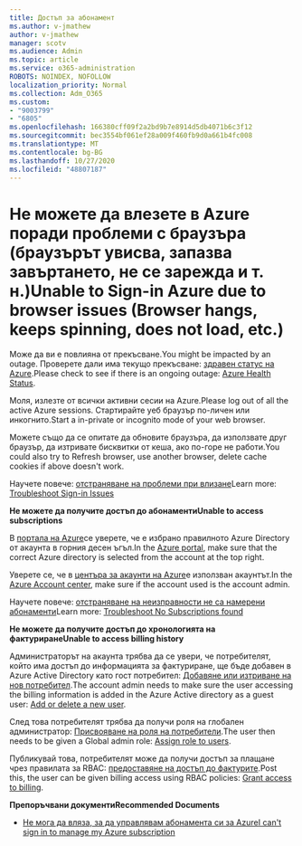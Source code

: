 ```yaml
---
title: Достъп за абонамент
ms.author: v-jmathew
author: v-jmathew
manager: scotv
ms.audience: Admin
ms.topic: article
ms.service: o365-administration
ROBOTS: NOINDEX, NOFOLLOW
localization_priority: Normal
ms.collection: Adm_O365
ms.custom:
- "9003799"
- "6805"
ms.openlocfilehash: 166380cff09f2a2bd9b7e8914d5db4071b6c3f12
ms.sourcegitcommit: bec3554bf061ef28a009f460fb9d0a661b4fc008
ms.translationtype: MT
ms.contentlocale: bg-BG
ms.lasthandoff: 10/27/2020
ms.locfileid: "48807187"
---
```

# <a name="unable-to-sign-in-azure-due-to-browser-issues-browser-hangs-keeps-spinning-does-not-load-etc"></a><span data-ttu-id="0cc88-102">Не можете да влезете в Azure поради проблеми с браузъра (браузърът увисва, запазва завъртането, не се зарежда и т. н.)</span><span class="sxs-lookup"><span data-stu-id="0cc88-102">Unable to Sign-in Azure due to browser issues (Browser hangs, keeps spinning, does not load, etc.)</span></span>

<span data-ttu-id="0cc88-103">Може да ви е повлияна от прекъсване.</span><span class="sxs-lookup"><span data-stu-id="0cc88-103">You might be impacted by an outage.</span></span> <span data-ttu-id="0cc88-104">Проверете дали има текущо прекъсване: [здравен статус на Azure](https://status.azure.com/status/history/).</span><span class="sxs-lookup"><span data-stu-id="0cc88-104">Please check to see if there is an ongoing outage: [Azure Health Status](https://status.azure.com/status/history/).</span></span>

<span data-ttu-id="0cc88-105">Моля, излезте от всички активни сесии на Azure.</span><span class="sxs-lookup"><span data-stu-id="0cc88-105">Please log out of all the active Azure sessions.</span></span> <span data-ttu-id="0cc88-106">Стартирайте уеб браузър по-личен или инкогнито.</span><span class="sxs-lookup"><span data-stu-id="0cc88-106">Start a in-private or incognito mode of your web browser.</span></span>

<span data-ttu-id="0cc88-107">Можете също да се опитате да обновите браузъра, да използвате друг браузър, да изтривате бисквитки от кеша, ако по-горе не работи.</span><span class="sxs-lookup"><span data-stu-id="0cc88-107">You could also try to Refresh browser, use another browser, delete cache cookies if above doesn't work.</span></span>

<span data-ttu-id="0cc88-108">Научете повече: [отстраняване на проблеми при влизане](https://support.microsoft.com/help/4042961/troubleshoot-why-you-can-t-sign-in-to-manage-your-azure-subscription)</span><span class="sxs-lookup"><span data-stu-id="0cc88-108">Learn more: [Troubleshoot Sign-in Issues](https://support.microsoft.com/help/4042961/troubleshoot-why-you-can-t-sign-in-to-manage-your-azure-subscription)</span></span>

<span data-ttu-id="0cc88-109">**Не можете да получите достъп до абонаменти**</span><span class="sxs-lookup"><span data-stu-id="0cc88-109">**Unable to access subscriptions**</span></span>

<span data-ttu-id="0cc88-110">В [портала на Azure](https://portal.azure.com/)се уверете, че е избрано правилното Azure Directory от акаунта в горния десен ъгъл.</span><span class="sxs-lookup"><span data-stu-id="0cc88-110">In the [Azure portal](https://portal.azure.com/), make sure that the correct Azure directory is selected from the account at the top right.</span></span>

<span data-ttu-id="0cc88-111">Уверете се, че в [центъра за акаунти на Azure](https://account.windowsazure.com/Subscriptions)е използван акаунтът.</span><span class="sxs-lookup"><span data-stu-id="0cc88-111">In the [Azure Account center](https://account.windowsazure.com/Subscriptions), make sure if the account used is the account admin.</span></span>

<span data-ttu-id="0cc88-112">Научете повече: [отстраняване на неизправности не са намерени абонаменти](https://docs.microsoft.com/azure/billing/billing-no-subscriptions-found?WT.mc_id=Portal-Microsoft_Azure_Support)</span><span class="sxs-lookup"><span data-stu-id="0cc88-112">Learn more: [Troubleshoot No Subscriptions found](https://docs.microsoft.com/azure/billing/billing-no-subscriptions-found?WT.mc_id=Portal-Microsoft_Azure_Support)</span></span>

<span data-ttu-id="0cc88-113">**Не можете да получите достъп до хронологията на фактуриране**</span><span class="sxs-lookup"><span data-stu-id="0cc88-113">**Unable to access billing history**</span></span>

<span data-ttu-id="0cc88-114">Администраторът на акаунта трябва да се увери, че потребителят, който има достъп до информацията за фактуриране, ще бъде добавен в Azure Active Directory като гост потребител: [Добавяне или изтриване на нов потребител](https://docs.microsoft.com/azure/active-directory/fundamentals/add-users-azure-active-directory?WT.mc_id=Portal-Microsoft_Azure_Support).</span><span class="sxs-lookup"><span data-stu-id="0cc88-114">The account admin needs to make sure the user accessing the billing information is added in the Azure Active directory as a guest user: [Add or delete a new user](https://docs.microsoft.com/azure/active-directory/fundamentals/add-users-azure-active-directory?WT.mc_id=Portal-Microsoft_Azure_Support).</span></span>

<span data-ttu-id="0cc88-115">След това потребителят трябва да получи роля на глобален администратор: [Присвояване на роля на потребители](https://docs.microsoft.com/azure/active-directory/fundamentals/active-directory-users-assign-role-azure-portal?WT.mc_id=Portal-Microsoft_Azure_Support).</span><span class="sxs-lookup"><span data-stu-id="0cc88-115">The user then needs to be given a Global admin role: [Assign role to users](https://docs.microsoft.com/azure/active-directory/fundamentals/active-directory-users-assign-role-azure-portal?WT.mc_id=Portal-Microsoft_Azure_Support).</span></span>

<span data-ttu-id="0cc88-116">Публикувай това, потребителят може да получи достъп за плащане чрез правилата за RBAC: [предоставяне на достъп до фактурите](https://docs.microsoft.com/azure/billing/billing-manage-access?WT.mc_id=Portal-Microsoft_Azure_Support).</span><span class="sxs-lookup"><span data-stu-id="0cc88-116">Post this, the user can be given billing access using RBAC policies: [Grant access to billing](https://docs.microsoft.com/azure/billing/billing-manage-access?WT.mc_id=Portal-Microsoft_Azure_Support).</span></span>

<span data-ttu-id="0cc88-117">**Препоръчвани документи**</span><span class="sxs-lookup"><span data-stu-id="0cc88-117">**Recommended Documents**</span></span>

-   [<span data-ttu-id="0cc88-118">Не мога да вляза, за да управлявам абонамента си за Azure</span><span class="sxs-lookup"><span data-stu-id="0cc88-118">I can't sign in to manage my Azure subscription</span></span>](https://docs.microsoft.com/azure/billing-cannot-login-subscription?WT.mc_id=Portal-Microsoft_Azure_Support)